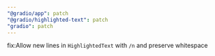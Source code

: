 ```yaml
---
"@gradio/app": patch
"@gradio/highlighted-text": patch
"gradio": patch
---
```


fix:Allow new lines in `HighlightedText` with `/n` and preserve whitespace
